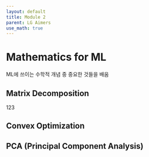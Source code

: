 ```yaml
---
layout: default
title: Module 2
parent: LG Aimers
use_math: true
---
```

# Mathematics for ML
ML에 쓰이는 수학적 개념 중 중요한 것들을 배움

## Matrix Decomposition
$123$
## Convex Optimization
## PCA (Principal Component Analysis)

